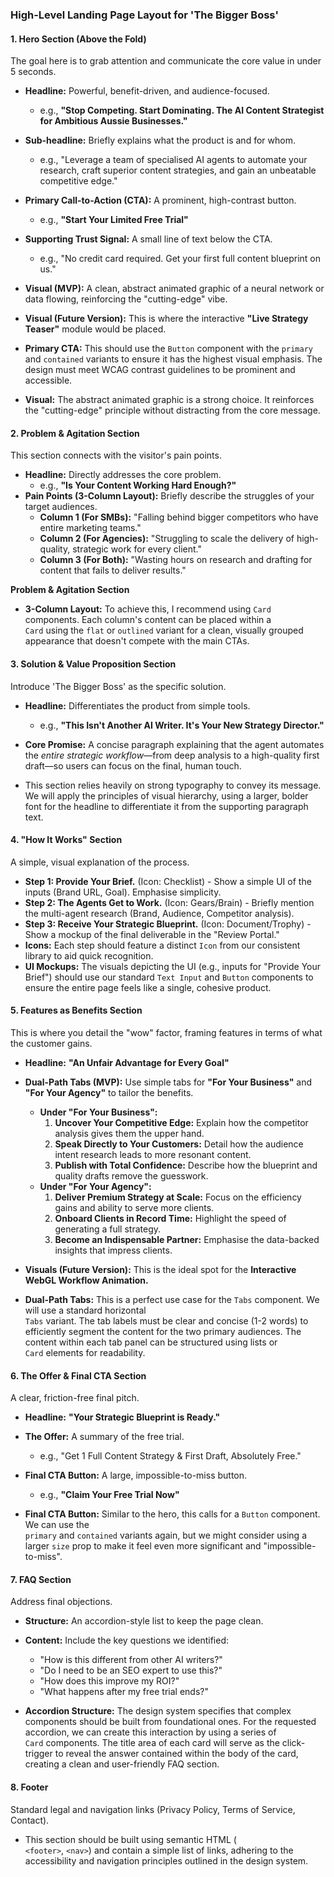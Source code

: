 ### **High-Level Landing Page Layout for 'The Bigger Boss'**

#### **1\. Hero Section (Above the Fold)**

The goal here is to grab attention and communicate the core value in under 5 seconds.

* **Headline:** Powerful, benefit-driven, and audience-focused.  
  * e.g., **"Stop Competing. Start Dominating. The AI Content Strategist for Ambitious Aussie Businesses."**  
* **Sub-headline:** Briefly explains what the product is and for whom.  
  * e.g., "Leverage a team of specialised AI agents to automate your research, craft superior content strategies, and gain an unbeatable competitive edge."  
* **Primary Call-to-Action (CTA):** A prominent, high-contrast button.  
  * e.g., **"Start Your Limited Free Trial"**  
* **Supporting Trust Signal:** A small line of text below the CTA.  
  * e.g., "No credit card required. Get your first full content blueprint on us."  
* **Visual (MVP):** A clean, abstract animated graphic of a neural network or data flowing, reinforcing the "cutting-edge" vibe.  
* **Visual (Future Version):** This is where the interactive **"Live Strategy Teaser"** module would be placed.

* **Primary CTA:** This should use the `Button` component with the `primary` and `contained` variants to ensure it has the highest visual emphasis. The design must meet WCAG contrast guidelines to be prominent and accessible.  
* **Visual:** The abstract animated graphic is a strong choice. It reinforces the "cutting-edge" principle without distracting from the core message.

#### **2\. Problem & Agitation Section**

This section connects with the visitor's pain points.

* **Headline:** Directly addresses the core problem.  
  * e.g., **"Is Your Content Working Hard Enough?"**  
* **Pain Points (3-Column Layout):** Briefly describe the struggles of your target audiences.  
  * **Column 1 (For SMBs):** "Falling behind bigger competitors who have entire marketing teams."  
  * **Column 2 (For Agencies):** "Struggling to scale the delivery of high-quality, strategic work for every client."  
  * **Column 3 (For Both):** "Wasting hours on research and drafting for content that fails to deliver results."

**Problem & Agitation Section**

* **3-Column Layout:** To achieve this, I recommend using `Card` components. Each column's content can be placed within a  
   `Card` using the `flat` or `outlined` variant for a clean, visually grouped appearance that doesn't compete with the main CTAs.

#### **3\. Solution & Value Proposition Section**

Introduce 'The Bigger Boss' as the specific solution.

* **Headline:** Differentiates the product from simple tools.  
  * e.g., **"This Isn't Another AI Writer. It's Your New Strategy Director."**  
* **Core Promise:** A concise paragraph explaining that the agent automates the *entire strategic workflow*—from deep analysis to a high-quality first draft—so users can focus on the final, human touch.

* This section relies heavily on strong typography to convey its message. We will apply the principles of visual hierarchy, using a larger, bolder font for the headline to differentiate it from the supporting paragraph text.

#### **4\. "How It Works" Section**

A simple, visual explanation of the process.

* **Step 1: Provide Your Brief.** (Icon: Checklist) \- Show a simple UI of the inputs (Brand URL, Goal). Emphasise simplicity.  
* **Step 2: The Agents Get to Work.** (Icon: Gears/Brain) \- Briefly mention the multi-agent research (Brand, Audience, Competitor analysis).  
* **Step 3: Receive Your Strategic Blueprint.** (Icon: Document/Trophy) \- Show a mockup of the final deliverable in the "Review Portal."  
* **Icons:** Each step should feature a distinct `Icon` from our consistent library to aid quick recognition.  
* **UI Mockups:** The visuals depicting the UI (e.g., inputs for "Provide Your Brief") should use our standard `Text Input` and `Button` components to ensure the entire page feels like a single, cohesive product.

#### **5\. Features as Benefits Section**

This is where you detail the "wow" factor, framing features in terms of what the customer gains.

* **Headline:** **"An Unfair Advantage for Every Goal"**  
* **Dual-Path Tabs (MVP):** Use simple tabs for **"For Your Business"** and **"For Your Agency"** to tailor the benefits.  
  * **Under "For Your Business":**  
    1. **Uncover Your Competitive Edge:** Explain how the competitor analysis gives them the upper hand.  
    2. **Speak Directly to Your Customers:** Detail how the audience intent research leads to more resonant content.  
    3. **Publish with Total Confidence:** Describe how the blueprint and quality drafts remove the guesswork.  
  * **Under "For Your Agency":**  
    1. **Deliver Premium Strategy at Scale:** Focus on the efficiency gains and ability to serve more clients.  
    2. **Onboard Clients in Record Time:** Highlight the speed of generating a full strategy.  
    3. **Become an Indispensable Partner:** Emphasise the data-backed insights that impress clients.  
* **Visuals (Future Version):** This is the ideal spot for the **Interactive WebGL Workflow Animation.**

* **Dual-Path Tabs:** This is a perfect use case for the `Tabs` component. We will use a standard horizontal  
   `Tabs` variant. The tab labels must be clear and concise (1-2 words) to efficiently segment the content for the two primary audiences. The content within each tab panel can be structured using lists or  
   `Card` elements for readability.

#### **6\. The Offer & Final CTA Section**

A clear, friction-free final pitch.

* **Headline:** **"Your Strategic Blueprint is Ready."**  
* **The Offer:** A summary of the free trial.  
  * e.g., "Get 1 Full Content Strategy & First Draft, Absolutely Free."  
* **Final CTA Button:** A large, impossible-to-miss button.  
  * e.g., **"Claim Your Free Trial Now"**

* **Final CTA Button:** Similar to the hero, this calls for a `Button` component. We can use the  
   `primary` and `contained` variants again, but we might consider using a larger `size` prop to make it feel even more significant and "impossible-to-miss".

#### **7\. FAQ Section**

Address final objections.

* **Structure:** An accordion-style list to keep the page clean.  
* **Content:** Include the key questions we identified:  
  * "How is this different from other AI writers?"  
  * "Do I need to be an SEO expert to use this?"  
  * "How does this improve my ROI?"  
  * "What happens after my free trial ends?"

* **Accordion Structure:** The design system specifies that complex components should be built from foundational ones. For the requested accordion, we can create this interaction by using a series of  
   `Card` components. The title area of each card will serve as the click-trigger to reveal the answer contained within the body of the card, creating a clean and user-friendly FAQ section.

#### **8\. Footer**

Standard legal and navigation links (Privacy Policy, Terms of Service, Contact).

* This section should be built using semantic HTML (  
  `<footer>`, `<nav>`) and contain a simple list of links, adhering to the accessibility and navigation principles outlined in the design system.